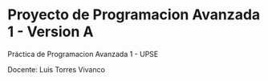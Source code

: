 # Proyecto de Programacion Avanzada 1 - Version A
Práctica de Programacion Avanzada 1 - UPSE

Docente: Luis Torres Vivanco

